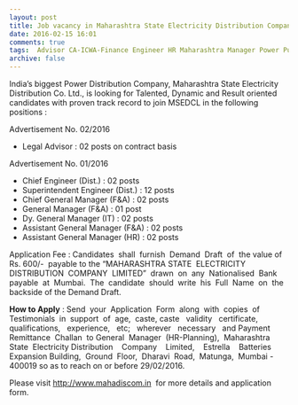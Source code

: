 ```yaml
---
layout: post
title: Job vacancy in Maharashtra State Electricity Distribution Company last date 29th Feb-2016   
date: 2016-02-15 16:01
comments: true
tags:  Advisor CA-ICWA-Finance Engineer HR Maharashtra Manager Power Public-Sector 
archive: false
---
```

India’s biggest Power Distribution Company, Maharashtra State Electricity Distribution Co. Ltd., is looking for Talented, Dynamic and Result oriented candidates with proven track record to join MSEDCL in the following  positions : 


Advertisement No. 02/2016

- Legal Advisor : 02 posts on contract basis 

Advertisement No. 01/2016

- Chief Engineer (Dist.) : 02 posts
- Superintendent Engineer (Dist.) : 12 posts
- Chief General Manager (F&A) : 02 posts
- General Manager (F&A) : 01 post
- Dy. General Manager (IT) : 02 posts
- Assistant General Manager (F&A) : 02 posts
- Assistant General Manager (HR) : 02 posts



Application Fee : Candidates  shall  furnish  Demand  Draft  of  the value of Rs. 600/-  payable to the “MAHARASHTRA STATE  ELECTRICITY  DISTRIBUTION  COMPANY  LIMITED”  drawn  on  any  Nationalised  Bank payable  at  Mumbai.  The  candidate  should  write  his  Full  Name  on  the backside of the Demand Draft. 

**How to Apply** : Send  your  Application  Form  along  with  copies  of  Testimonials  in  support  of  age,  caste, caste   validity   certificate,   qualifications,   experience,   etc;   wherever   necessary   and  Payment  Remittance  Challan  to General  Manager  (HR-Planning),  Maharashtra  State  Electricity Distribution    Company    Limited,    Estrella    Batteries    Expansion Building,  Ground  Floor,  Dharavi  Road,  Matunga,  Mumbai - 400019 so as to reach on or before 29/02/2016.


Please visit <http://www.mahadiscom.in>  for more details and application form. 




